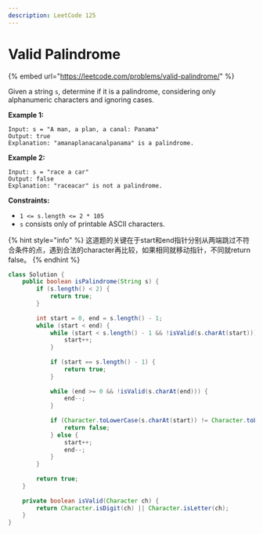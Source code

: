 ```yaml
---
description: LeetCode 125
---
```


# Valid Palindrome

{% embed url="https://leetcode.com/problems/valid-palindrome/" %}

Given a string `s`, determine if it is a palindrome, considering only alphanumeric characters and ignoring cases.

**Example 1:**

```
Input: s = "A man, a plan, a canal: Panama"
Output: true
Explanation: "amanaplanacanalpanama" is a palindrome.
```

**Example 2:**

```
Input: s = "race a car"
Output: false
Explanation: "raceacar" is not a palindrome.
```

**Constraints:**

* `1 <= s.length <= 2 * 105`
* `s` consists only of printable ASCII characters.

{% hint style="info" %}
这道题的关键在于start和end指针分别从两端跳过不符合条件的点，遇到合法的character再比较，如果相同就移动指针，不同就return false。
{% endhint %}

```java
class Solution {
    public boolean isPalindrome(String s) {
        if (s.length() < 2) {
            return true;
        }
        
        int start = 0, end = s.length() - 1;
        while (start < end) {
            while (start < s.length() - 1 && !isValid(s.charAt(start))) {
                start++;
            }
            
            if (start == s.length() - 1) {
                return true;
            }
            
            while (end >= 0 && !isValid(s.charAt(end))) {
                end--;
            }
            
            if (Character.toLowerCase(s.charAt(start)) != Character.toLowerCase(s.charAt(end))) {
                return false;
            } else {
                start++;
                end--;
            }
        }
        
        return true;
    }
    
    private boolean isValid(Character ch) {
        return Character.isDigit(ch) || Character.isLetter(ch);
    }
}
```
